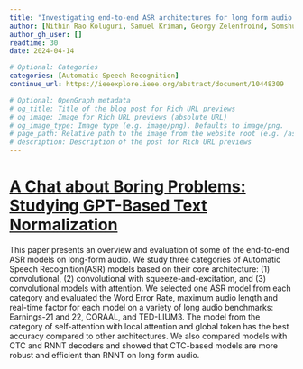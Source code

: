 ```yaml
---
title: "Investigating end-to-end ASR architectures for long form audio transcription"
author: [Nithin Rao Koluguri, Samuel Kriman, Georgy Zelenfroind, Somshubra Majumdar, Dima Rekesh, Vahid Noroozi, Jagadeesh Balam, Boris Ginsburg]
author_gh_user: []
readtime: 30
date: 2024-04-14

# Optional: Categories
categories: [Automatic Speech Recognition]
continue_url: https://ieeexplore.ieee.org/abstract/document/10448309

# Optional: OpenGraph metadata
# og_title: Title of the blog post for Rich URL previews
# og_image: Image for Rich URL previews (absolute URL)
# og_image_type: Image type (e.g. image/png). Defaults to image/png.
# page_path: Relative path to the image from the website root (e.g. /assets/images/). If specified, the image at this path will be used for the link preview. It is unlikely you will need this parameter - you can probably use og_image instead.
# description: Description of the post for Rich URL previews
---
```


# [A Chat about Boring Problems: Studying GPT-Based Text Normalization](https://ieeexplore.ieee.org/abstract/document/10447169)

This paper presents an overview and evaluation of some of the end-to-end ASR models on long-form audio. We study three categories of Automatic Speech Recognition(ASR) models based on their core architecture: (1) convolutional, (2) convolutional with squeeze-and-excitation, and (3) convolutional models with attention. We selected one ASR model from each category and evaluated the Word Error Rate, maximum audio length and real-time factor for each model on a variety of long audio benchmarks: Earnings-21 and 22, CORAAL, and TED-LIUM3. The model from the category of self-attention with local attention and global token has the best accuracy compared to other architectures. We also compared models with CTC and RNNT decoders and showed that CTC-based models are more robust and efficient than RNNT on long form audio.

<!-- more -->

